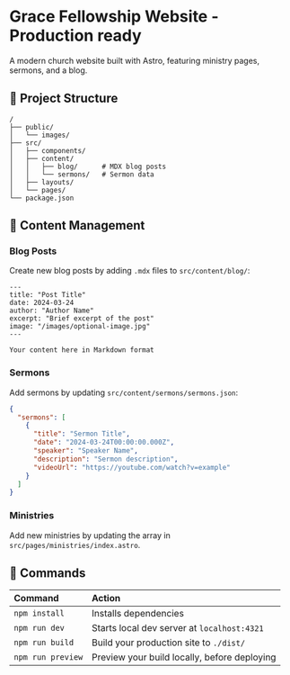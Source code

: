 # Grace Fellowship Website - Production ready

A modern church website built with Astro, featuring ministry pages, sermons, and a blog.

## 🚀 Project Structure

```text
/
├── public/
│   └── images/
├── src/
│   ├── components/
│   ├── content/
│   │   ├── blog/      # MDX blog posts
│   │   └── sermons/   # Sermon data
│   ├── layouts/
│   └── pages/
└── package.json
```

## 📝 Content Management

### Blog Posts
Create new blog posts by adding `.mdx` files to `src/content/blog/`:

```mdx
---
title: "Post Title"
date: 2024-03-24
author: "Author Name"
excerpt: "Brief excerpt of the post"
image: "/images/optional-image.jpg"
---

Your content here in Markdown format
```

### Sermons
Add sermons by updating `src/content/sermons/sermons.json`:

```json
{
  "sermons": [
    {
      "title": "Sermon Title",
      "date": "2024-03-24T00:00:00.000Z",
      "speaker": "Speaker Name",
      "description": "Sermon description",
      "videoUrl": "https://youtube.com/watch?v=example"
    }
  ]
}
```

### Ministries
Add new ministries by updating the array in `src/pages/ministries/index.astro`.

## 🧞 Commands

| Command                | Action                                           |
| :-------------------- | :----------------------------------------------- |
| `npm install`         | Installs dependencies                            |
| `npm run dev`         | Starts local dev server at `localhost:4321`      |
| `npm run build`       | Build your production site to `./dist/`          |
| `npm run preview`     | Preview your build locally, before deploying     |